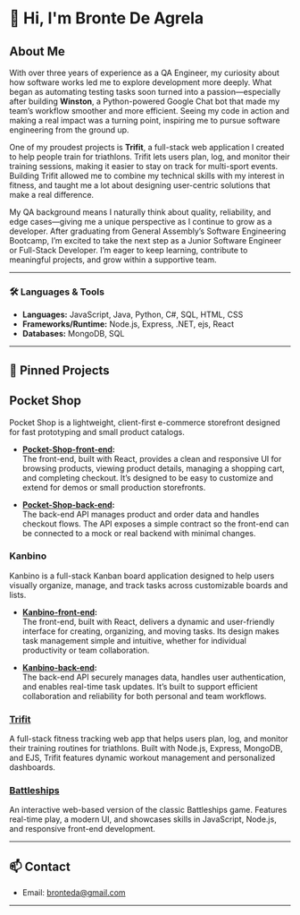 # 👋 Hi, I'm Bronte De Agrela

## About Me

With over three years of experience as a QA Engineer, my curiosity about how software works led me to explore development more deeply. What began as automating testing tasks soon turned into a passion—especially after building **Winston**, a Python-powered Google Chat bot that made my team’s workflow smoother and more efficient. Seeing my code in action and making a real impact was a turning point, inspiring me to pursue software engineering from the ground up.

One of my proudest projects is **Trifit**, a full-stack web application I created to help people train for triathlons. Trifit lets users plan, log, and monitor their training sessions, making it easier to stay on track for multi-sport events. Building Trifit allowed me to combine my technical skills with my interest in fitness, and taught me a lot about designing user-centric solutions that make a real difference.

My QA background means I naturally think about quality, reliability, and edge cases—giving me a unique perspective as I continue to grow as a developer. After graduating from General Assembly’s Software Engineering Bootcamp, I’m excited to take the next step as a Junior Software Engineer or Full-Stack Developer. I’m eager to keep learning, contribute to meaningful projects, and grow within a supportive team.

---

### 🛠️ Languages & Tools

- **Languages:** JavaScript, Java, Python, C#, SQL, HTML, CSS
- **Frameworks/Runtime:** Node.js, Express, .NET, ejs, React
- **Databases:** MongoDB, SQL

---

## 📌 Pinned Projects
## Pocket Shop

Pocket Shop is a lightweight, client-first e-commerce storefront designed for fast prototyping and small product catalogs.

- **[Pocket-Shop-front-end](https://github.com/Bronteda/Pocket-Shop-front-end):**  
  The front-end, built with React, provides a clean and responsive UI for browsing products, viewing product details, managing a shopping cart, and completing checkout. It’s designed to be easy to customize and extend for demos or small production storefronts.

- **[Pocket-Shop-back-end](https://github.com/Bronteda/Pocket-Shop-back-end):**  
  The back-end API manages product and order data and handles checkout flows. The API exposes a simple contract so the front-end can be connected to a mock or real backend with minimal changes.

### Kanbino

Kanbino is a full-stack Kanban board application designed to help users visually organize, manage, and track tasks across customizable boards and lists.

- **[Kanbino-front-end](https://github.com/Bronteda/Kanbino-front-end):**  
  The front-end, built with React, delivers a dynamic and user-friendly interface for creating, organizing, and moving tasks. Its design makes task management simple and intuitive, whether for individual productivity or team collaboration.

- **[Kanbino-back-end](https://github.com/Bronteda/Kanbino-back-end):**  
  The back-end API securely manages data, handles user authentication, and enables real-time task updates. It’s built to support efficient collaboration and reliability for both personal and team workflows.
  
### [Trifit](https://github.com/Bronteda/TRIFIT)
A full-stack fitness tracking web app that helps users plan, log, and monitor their training routines for triathlons. Built with Node.js, Express, MongoDB, and EJS, Trifit features dynamic workout management and personalized dashboards.

### [Battleships](https://github.com/Bronteda/battleships)
An interactive web-based version of the classic Battleships game. Features real-time play, a modern UI, and showcases skills in JavaScript, Node.js, and responsive front-end development.

---

## 📫 Contact

- Email: [bronteda@gmail.com](mailto:bronteda@gmail.com)

---
